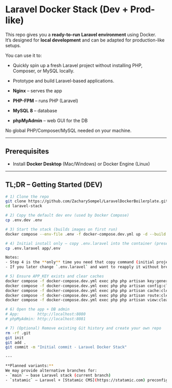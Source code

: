 # Laravel Docker Stack (Dev + Prod-like)

This repo gives you a **ready-to-run Laravel environment** using Docker.  
It’s designed for **local development** and can be adapted for production-like setups.  

You can use it to:
- Quickly spin up a fresh Laravel project without installing PHP, Composer, or MySQL locally.
- Prototype and build Laravel-based applications.

- **Nginx** – serves the app
- **PHP-FPM** – runs PHP (Laravel)
- **MySQL 8** – database
- **phpMyAdmin** – web GUI for the DB

No global PHP/Composer/MySQL needed on your machine.

---

## Prerequisites

- Install **Docker Desktop** (Mac/Windows) or Docker Engine (Linux)

---

## TL;DR – Getting Started (DEV)

```bash
# 1) Clone the repo
git clone https://github.com/ZacharySompel/LaravelDockerBoilerplate.git laravel-stack
cd laravel-stack

# 2) Copy the default dev env (used by Docker Compose)
cp .env.dev .env

# 3) Start the stack (builds images on first run)
docker compose --env-file .env -f docker-compose.dev.yml up -d --build

# 4) Initial install only — copy .env.laravel into the container (preserves APP_KEY if it already exists)
cp .env.laravel app/.env

Notes:
- Step 4 is the **only** time you need that copy command (initial project setup).  
- If you later change `.env.laravel` and want to reapply it without breaking encryption, you can rerun Step 4—your existing `APP_KEY` will be preserved.  

# 5) Ensure APP_KEY exists and clear caches
docker compose -f docker-compose.dev.yml exec php php artisan key:generate --ansi
docker compose -f docker-compose.dev.yml exec php php artisan config:clear
docker compose -f docker-compose.dev.yml exec php php artisan cache:clear
docker compose -f docker-compose.dev.yml exec php php artisan route:clear
docker compose -f docker-compose.dev.yml exec php php artisan view:clear

# 6) Open the app + DB admin
# App:        http://localhost:8080
# phpMyAdmin: http://localhost:8081

# 7) (Optional) Remove existing Git history and create your own repo
rm -rf .git
git init
git add .
git commit -m "Initial commit - Laravel Docker Stack"

---

**Planned variants:**  
We may provide alternative branches for:
- `main` – base Laravel stack (current branch)
- `statamic` – Laravel + [Statamic CMS](https://statamic.com) preconfigured